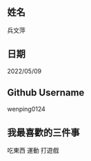 姓名
---
兵文萍

日期
----
2022/05/09

Github Username
---------------
wenping0124

我最喜歡的三件事
---------------
吃東西 運動 打遊戲